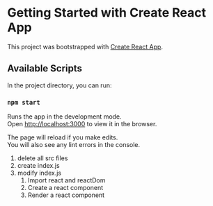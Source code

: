 # Getting Started with Create React App

This project was bootstrapped with [Create React App](https://github.com/facebook/create-react-app).

## Available Scripts

In the project directory, you can run:

### `npm start`

Runs the app in the development mode.\
Open [http://localhost:3000](http://localhost:3000) to view it in the browser.

The page will reload if you make edits.\
You will also see any lint errors in the console.

1. delete all src files
2. create index.js
3. modify index.js
    1. Import react and reactDom
    2. Create a react component
    3. Render a react component
